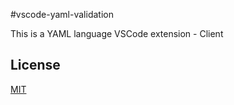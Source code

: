 #vscode-yaml-validation

This is a YAML language VSCode extension - Client

## License
[MIT](../LICENSE.txt)
